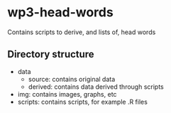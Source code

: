 # wp3-head-words
Contains scripts to derive, and lists of, head words

## Directory structure
- data
  + source: contains original data
  + derived: contains data derived through scripts
- img: contains images, graphs, etc
- scripts: contains scripts, for example .R files
